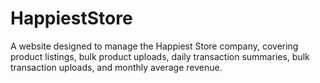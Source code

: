 # HappiestStore
A website designed to manage the Happiest Store company, covering product listings, bulk product uploads, daily transaction summaries, bulk transaction uploads, and monthly average revenue.
